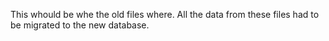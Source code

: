 This whould be whe the old files where. 
All the data from these files had to be migrated to the new database.

